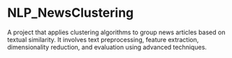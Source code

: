 # NLP_NewsClustering
A project that applies clustering algorithms to group news articles based on textual similarity. It involves text preprocessing, feature extraction, dimensionality reduction, and evaluation using advanced techniques.
